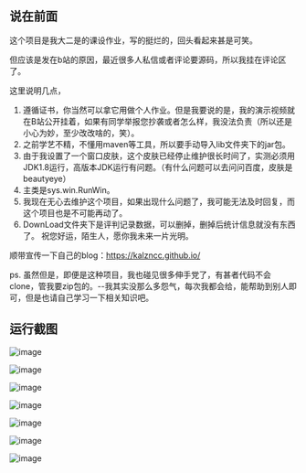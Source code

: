 ## 说在前面
这个项目是我大二是的课设作业，写的挺烂的，回头看起来甚是可笑。

但应该是发在b站的原因，最近很多人私信或者评论要源码，所以我挂在评论区了。

这里说明几点，
1. 遵循证书，你当然可以拿它用做个人作业。但是我要说的是，我的演示视频就在B站公开挂着，如果有同学举报您抄袭或者怎么样，我没法负责（所以还是小心为妙，至少改改啥的，笑）。
2. 之前学艺不精，不懂用maven等工具，所以要手动导入lib文件夹下的jar包。
3. 由于我设置了一个窗口皮肤，这个皮肤已经停止维护很长时间了，实测必须用JDK1.8运行，高版本JDK运行有问题。（有什么问题可以去问问百度，皮肤是beautyeye）
4. 主类是sys.win.RunWin。
5. 我现在无心去维护这个项目，如果出现什么问题了，我可能无法及时回复，而这个项目也是不可能再动了。
6. DownLoad文件夹下是评判记录数据，可以删掉，删掉后统计信息就没有东西了。
祝您好运，陌生人，愿你我未来一片光明。

顺带宣传一下自己的blog：https://kalzncc.github.io/

ps. 虽然但是，即便是这种项目，我也碰见很多伸手党了，有甚者代码不会clone，管我要zip包的。--我其实没那么多怨气，每次我都会给，能帮助到别人即可，但是也请自己学习一下相关知识吧。


## 运行截图
![image](https://user-images.githubusercontent.com/44296812/122388199-35407380-cfa2-11eb-8a57-41019d7fdb7c.png)

![image](https://user-images.githubusercontent.com/44296812/122388231-42f5f900-cfa2-11eb-99e9-5da65aeaec12.png)

![image](https://user-images.githubusercontent.com/44296812/122388246-46898000-cfa2-11eb-9009-4d5c49cc009d.png)

![image](https://user-images.githubusercontent.com/44296812/122388268-4d17f780-cfa2-11eb-8746-2fc27df0c685.png)

![image](https://user-images.githubusercontent.com/44296812/122388292-543f0580-cfa2-11eb-857e-21c602af6079.png)

![image](https://user-images.githubusercontent.com/44296812/122388465-7df82c80-cfa2-11eb-9277-a849cf3020e1.png)

![image](https://user-images.githubusercontent.com/44296812/122388513-86e8fe00-cfa2-11eb-954e-2af7999ab89e.png)

